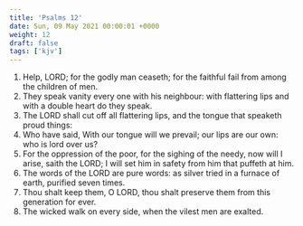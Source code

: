 ```yaml
---
title: 'Psalms 12'
date: Sun, 09 May 2021 00:00:01 +0000
weight: 12
draft: false
tags: ['kjv'] 
---
```


1. Help, LORD; for the godly man ceaseth; for the faithful fail from among the children of men.
2. They speak vanity every one with his neighbour: with flattering lips and with a double heart do they speak.
3. The LORD shall cut off all flattering lips, and the tongue that speaketh proud things:
4. Who have said, With our tongue will we prevail; our lips are our own: who is lord over us?
5. For the oppression of the poor, for the sighing of the needy, now will I arise, saith the LORD; I will set him in safety from him that puffeth at him.
6. The words of the LORD are pure words: as silver tried in a furnace of earth, purified seven times.
7. Thou shalt keep them, O LORD, thou shalt preserve them from this generation for ever.
8. The wicked walk on every side, when the vilest men are exalted.
